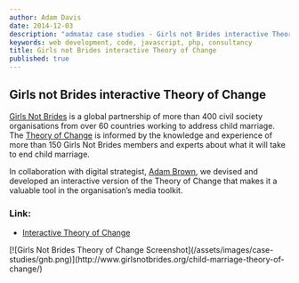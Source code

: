 ```yaml
---
author: Adam Davis  
date: 2014-12-03  
description: "admataz case studies - Girls not Brides interactive Theory of Change"
keywords: web development, code, javascript, php, consultancy
title: Girls not Brides interactive Theory of Change 
published: true
---
```


## Girls not Brides interactive Theory of Change
[Girls Not Brides](http://www.girlsnotbrides.org/) is a global partnership of more than 400 civil society organisations from over 60 countries working to address child marriage. The [Theory of Change](http://www.girlsnotbrides.org/child-marriage-theory-of-change/) is informed by the knowledge and experience of more than 150 Girls Not Brides members and experts about what it will take to end child marriage.

In collaboration with digital strategist, [Adam Brown](https://www.linkedin.com/pub/adam-brown/15/85/419), we devised and developed an interactive version of the Theory of Change that makes it a valuable tool in the organisation’s media toolkit.


### Link: 
- [Interactive Theory of Change](http://www.girlsnotbrides.org/child-marriage-theory-of-change/)

<div class="screenshots">
[![Girls Not Brides Theory of Change Screenshot](/assets/images/case-studies/gnb.png)](http://www.girlsnotbrides.org/child-marriage-theory-of-change/)
</div>